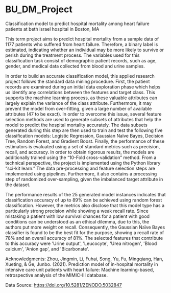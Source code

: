 # BU_DM_Project
Classification model to predict hospital mortality among heart failure patients at beth israel hospital in Boston, MA

This term project aims to predict hospital mortality from a sample data of 1177 patients who suffered from heart failure. Therefore, a binary label is estimated, indicating whether an individual may be more likely to survive or perish during the treatment process. The variables used for this classification task consist of demographic patient records, such as age, gender, and medical data collected from blood and urine samples.

In order to build an accurate classification model, this applied research project follows the standard data mining procedure. First, the patient records are examined during an initial data exploration phase which helps us identify any correlations between the features and target class. This supports the machine learning process, as these valuable attributes can largely explain the variance of the class attribute. Furthermore, it may prevent the model from over-fitting, given a large number of available attributes (47 to be exact). In order to overcome this issue, several feature selection methods are used to generate subsets of attributes that help the model to predict the hospital mortality accurately. The data subsets generated during this step are then used to train and test the following five classification models: Logistic Regression, Gaussian Naïve Bayes, Decision Tree, Random Forest, and Gradient Boost. Finally, the performance of these estimators is evaluated using a set of standard metrics such as precision, recall, and accuracy. In order to obtain rigorous results, the models are additionally trained using the “10-Fold cross-validation” method. From a technical perspective, the project is implemented using the Python library “sci-kit learn.” The data pre-processing and feature selection steps are implemented using pipelines. Furthermore, it also contains a processing step of randomized over-sampling, given the imbalanced target attribute in the dataset.

The performance results of the 25 generated model instances indicates that classification accuracy of up to 89% can be achieved using random forest classification. However, the metrics also disclose that this model type has a particularly strong precision while showing a weak recall rate. Since mistaking a patient with low survival chances for a patient with good conditions can be understood as an ethical dilemma, due to this, the authors put more weight on recall. Consequently, the Gaussian Naïve Bayes classifier is found to be the best fit for the purpose, showing a recall rate of 78% and an overall accuracy of 81%. The selected features that contribute to this accuracy were 'Urine output', 'Leucocyte', 'Urea nitrogen', 'Blood calcium', 'Anion gap', and 'Bicarbonate'.

Acknowledgments: Zhou, Jingmin, Li, Fuhai, Song, Yu, Fu, Mingqiang, Han, Xueting, & Ge, Junbo. (2021). Prediction model of in-hospital mortality in intensive care unit patients with heart failure: Machine learning-based, retrospective analysis of the MIMIC-III database. 

Data Source: https://doi.org/10.5281/ZENODO.5032847
